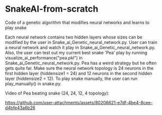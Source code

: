 # SnakeAI-from-scratch

Code of a genetic algorithm that modifies neural networks and learns to play snake

Each neural network contains two hidden layers whose sizes can be modified by the user
in Snake_ai_Genetic_neural_network.py. User can train a neural network and watch it play in
Snake_ai_Genetic_neural_network.py. Also, the user can test out my current best snake 'Pea' 
play by running visualize_ai_performance("pea.pkl") in Snake_ai_Genetic_neural_network.py. 
Pea has a weird strategy but he often gets quite far. Make sure the neural network topology 
is 24 neurons in the first hidden layer (hiddensize1 = 24) and 12 neurons in the second hidden
layer (hiddensize2 = 12). To play snake manually, the user can run play_manually() in 
snake.py.

Video of Pea beating snake (24, 24, 12, 4 topology):



https://github.com/user-attachments/assets/80206621-e7df-4be4-8cee-d4bfe43a6b26


